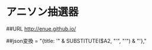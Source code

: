 # アニソン抽選器

##URL
http://enue.github.io/

##json変換
= "{title: '" & SUBSTITUTE($A2, "'", "\'") & "'},"

